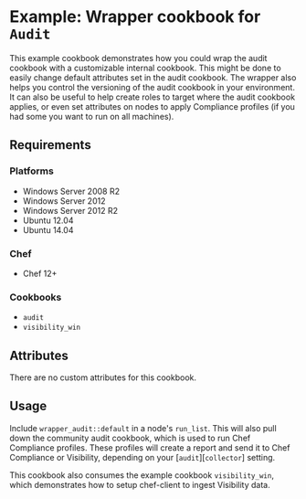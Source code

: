 # Example: Wrapper cookbook for `Audit`
This example cookbook demonstrates how you could wrap the audit cookbook with a customizable internal cookbook.  This might be done to easily change default attributes set in the audit cookbook.  The wrapper also helps you control the versioning of the audit cookbook in your environment.  It can also be useful to help create roles to target where the audit cookbook applies, or even set attributes on nodes to apply Compliance profiles (if you had some you want to run on all machines).

## Requirements

### Platforms
- Windows Server 2008 R2
- Windows Server 2012
- Windows Server 2012 R2
- Ubuntu 12.04
- Ubuntu 14.04

### Chef
- Chef 12+

### Cookbooks
- `audit`
- `visibility_win`

## Attributes
There are no custom attributes for this cookbook.

## Usage
Include `wrapper_audit::default` in a node's `run_list`.  This will also pull down the community audit cookbook, which is used to run Chef Compliance profiles.  These profiles will create a report and send it to Chef Compliance or Visibility, depending on your [`audit`][`collector`] setting.

This cookbook also consumes the example cookbook `visibility_win`, which demonstrates how to setup chef-client to ingest Visibility data.
